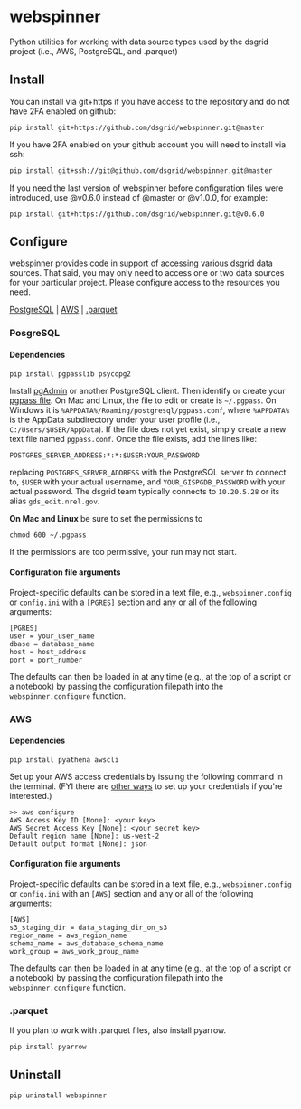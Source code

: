 # webspinner

Python utilities for working with data source types used by the dsgrid project 
(i.e., AWS, PostgreSQL, and .parquet)

## Install

You can install via git+https if you have access to the repository and do
not have 2FA enabled on github:
```
pip install git+https://github.com/dsgrid/webspinner.git@master
```
If you have 2FA enabled on your github account you will need to install via ssh:
```bash
pip install git+ssh://git@github.com/dsgrid/webspinner.git@master
```

If you need the last version of webspinner before configuration files were 
introduced, use @v0.6.0 instead of @master or @v1.0.0, for example:
```
pip install git+https://github.com/dsgrid/webspinner.git@v0.6.0
```

## Configure

webspinner provides code in support of accessing various dsgrid data sources. 
That said, you may only need to access one or two data sources for your particular 
project. Please configure access to the resources you need.

[PostgreSQL](#posgresql) | [AWS](#aws) | [.parquet](#parquet)

### PosgreSQL

#### Dependencies

```
pip install pgpasslib psycopg2
```

Install [pgAdmin](https://www.pgadmin.org/download/) or another PostgreSQL client. Then identify or create your [pgpass file](https://www.postgresql.org/docs/9.1/static/libpq-pgpass.html). On Mac and Linux, the file to edit or create is `~/.pgpass`. On Windows it is `%APPDATA%/Roaming/postgresql/pgpass.conf`, where `%APPDATA%` is the AppData subdirectory under your user profile (i.e., `C:/Users/$USER/AppData`). If the file does not yet exist, simply create a new text file named `pgpass.conf`. Once the file exists, add the lines like:

```
POSTGRES_SERVER_ADDRESS:*:*:$USER:YOUR_PASSWORD
```

replacing `POSTGRES_SERVER_ADDRESS` with the PostgreSQL server to connect to, `$USER` with your actual username, and `YOUR_GISPGDB_PASSWORD` with your actual password. The dsgrid team typically connects to `10.20.5.28` or its alias `gds_edit.nrel.gov`.

**On Mac and Linux** be sure to set the permissions to

```
chmod 600 ~/.pgpass
```

If the permissions are too permissive, your run may not start.

#### Configuration file arguments

Project-specific defaults can be stored in a text file, e.g., `webspinner.config` 
or `config.ini` with a `[PGRES]` section and any or all of the following arguments:

```
[PGRES]
user = your_user_name
dbase = database_name
host = host_address
port = port_number
```

The defaults can then be loaded in at any time (e.g., at the top of a script or 
a notebook) by passing the configuration filepath into the `webspinner.configure` 
function.

### AWS

#### Dependencies

```
pip install pyathena awscli
```

Set up your AWS access credentials by issuing the following command in the terminal. (FYI there are [other ways](https://boto3.amazonaws.com/v1/documentation/api/latest/guide/configuration.html#guide-configuration) to set up your credentials if you're interested.)

```
>> aws configure
AWS Access Key ID [None]: <your key>
AWS Secret Access Key [None]: <your secret key>
Default region name [None]: us-west-2
Default output format [None]: json
```

#### Configuration file arguments

Project-specific defaults can be stored in a text file, e.g., `webspinner.config` 
or `config.ini` with an `[AWS]` section and any or all of the following arguments:

```
[AWS]
s3_staging_dir = data_staging_dir_on_s3
region_name = aws_region_name
schema_name = aws_database_schema_name
work_group = aws_work_group_name
```

The defaults can then be loaded in at any time (e.g., at the top of a script or 
a notebook) by passing the configuration filepath into the `webspinner.configure` 
function.

### .parquet

If you plan to work with .parquet files, also install pyarrow.

```
pip install pyarrow
```

## Uninstall

```
pip uninstall webspinner
```
